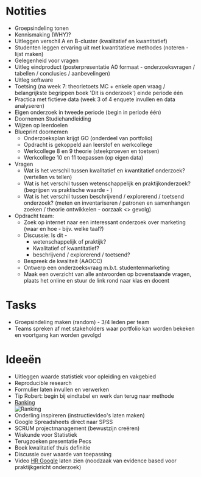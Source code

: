 # Notities
+ Groepsindeling tonen
+ Kennismaking (WHY)?
+ Uitleggen verschil A en B-cluster (kwalitatief en kwantitatief)
+ Studenten leggen ervaring uit met kwantitatieve methodes (noteren - lijst maken)
+ Gelegenheid voor vragen
+ Uitleg eindproduct (posterpresentatie A0 formaat - onderzoeksvragen / tabellen / conclusies / aanbevelingen)
+ Uitleg software
+ Toetsing (na week 7: theorietoets MC + enkele open vraag / belangrijkste begrippen boek 'Dit is onderzoek') einde periode één
+ Practica met fictieve data (week 3 of 4 enquete invullen en data analyseren)
+ Eigen onderzoek in tweede periode (begin in periode één)
+ Doornemen Studiehandleiding
+ Wijzen op leerdoelen
+ Blueprint doornemen
  + Onderzoeksplan krijgt GO (onderdeel van portfolio)
  + Opdracht is gekoppeld aan leerstof en werkcollege
  + Werkcollege 8 en 9 theorie (steekproeven en toetsen)
  + Werkcollege 10 en 11 toepassen (op eigen data)
 + Vragen
   + Wat is het verschil tussen kwalitatief en kwantitatief onderzoek? (vertellen vs tellen)
   + Wat is het verschil tussen wetenschappelijk en praktijkonderzoek? (begrijpen vs praktische waarde - )
   + Wat is het verschil tussen beschrijvend / explorerend / toetsend onderzoek?  (meten en inventariseren / patronen en samenhangen zoeken / theorie ontwikkelen - oorzaak <> gevolg)
 + Opdracht team:
   + Zoek op internet naar een interessant onderzoek over marketing (waar en hoe - bijv. welke taal?)
   + Discussie: Is dit - 
     + wetenschappelijk of praktijk?
     + Kwalitatief of kwantitatief?
     + beschrijvend / explorerend / toetsend?
   + Bespreek de kwaliteit (AAOCC)
   + Ontwerp een onderzoeksvraag m.b.t. studentenmarketing
   + Maak een overzicht van alle antwoorden op bovenstaande vragen, plaats het online en stuur de link rond naar klas en docent



# Tasks
+ Groepsindeling maken (random) - 3/4 leden per team
+ Teams spreken af met stakeholders waar portfolio kan worden bekeken en voortgang kan worden gevolgd


# Ideeën
+ Uitleggen waarde statistiek voor opleiding en vakgebied
+ Reproducible research
+ Formulier laten invullen en verwerken
+ Tip Robert: begin bij eindtabel en werk dan terug naar methode
+ [Ranking](http://r4stats.com/2017/02/28/r-passes-sas/) <br> ![Ranking](https://i0.wp.com/r4stats.com/wp-content/uploads/2017/02/Fig-1a-IndeedJobs-2017.png)
+ Onderling inspireren (instructievideo's laten maken)
+ Google Spreadsheets direct naar SPSS
+ SCRUM projectmanagement (bewustzijn creëren)
+ Wiskunde voor Statistiek
+ Terugzoeken presentatie Pecs
+ Boek kwalitatief thuis definitie
+ Discussie over waarde van toepassing
+ Video [HR Google](https://www.youtube.com/watch?v=nLjFTHTgEVU&feature=youtu.be) laten zien (noodzaak van evidence based voor praktijkgericht onderzoek)

